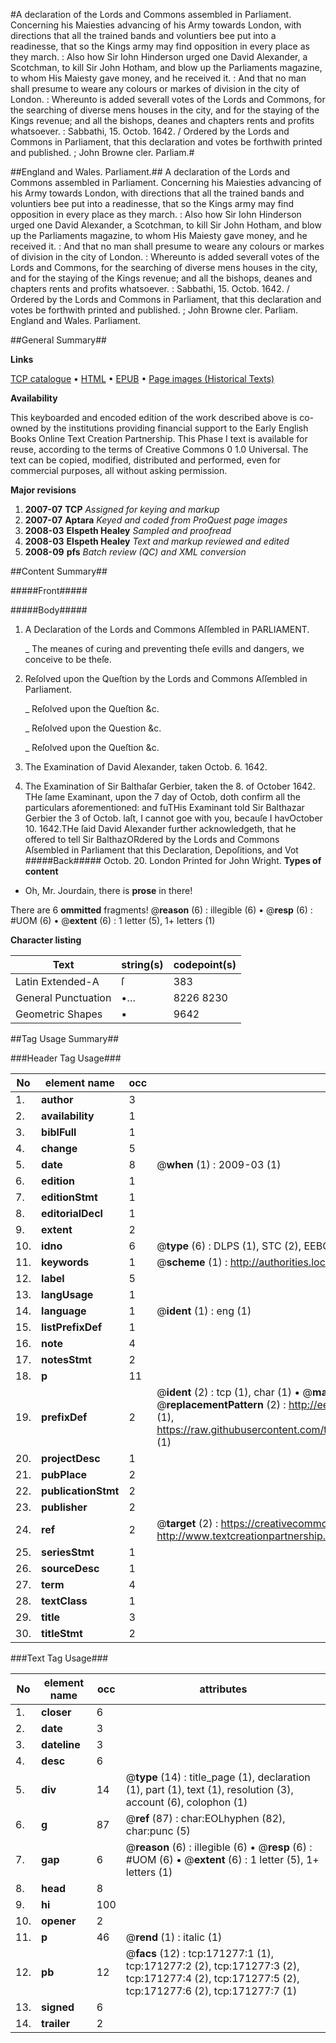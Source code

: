 #A declaration of the Lords and Commons assembled in Parliament. Concerning his Maiesties advancing of his Army towards London, with directions that all the trained bands and voluntiers bee put into a readinesse, that so the Kings army may find opposition in every place as they march. : Also how Sir Iohn Hinderson urged one David Alexander, a Scotchman, to kill Sir John Hotham, and blow up the Parliaments magazine, to whom His Maiesty gave money, and he received it. : And that no man shall presume to weare any colours or markes of division in the city of London. : Whereunto is added severall votes of the Lords and Commons, for the searching of diverse mens houses in the city, and for the staying of the Kings revenue; and all the bishops, deanes and chapters rents and profits whatsoever. : Sabbathi, 15. Octob. 1642. / Ordered by the Lords and Commons in Parliament, that this declaration and votes be forthwith printed and published. ; John Browne cler. Parliam.#

##England and Wales. Parliament.##
A declaration of the Lords and Commons assembled in Parliament. Concerning his Maiesties advancing of his Army towards London, with directions that all the trained bands and voluntiers bee put into a readinesse, that so the Kings army may find opposition in every place as they march. : Also how Sir Iohn Hinderson urged one David Alexander, a Scotchman, to kill Sir John Hotham, and blow up the Parliaments magazine, to whom His Maiesty gave money, and he received it. : And that no man shall presume to weare any colours or markes of division in the city of London. : Whereunto is added severall votes of the Lords and Commons, for the searching of diverse mens houses in the city, and for the staying of the Kings revenue; and all the bishops, deanes and chapters rents and profits whatsoever. : Sabbathi, 15. Octob. 1642. / Ordered by the Lords and Commons in Parliament, that this declaration and votes be forthwith printed and published. ; John Browne cler. Parliam.
England and Wales. Parliament.

##General Summary##

**Links**

[TCP catalogue](http://www.ota.ox.ac.uk/tcp/)  • 
[HTML](http://tei.it.ox.ac.uk/tcp/Texts-HTML/free/A82/A82638.html)  • 
[EPUB](http://tei.it.ox.ac.uk/tcp/Texts-EPUB/free/A82/A82638.epub) • 
[Page images (Historical Texts)](https://data.historicaltexts.jisc.ac.uk/view?pubId=eebo-45097678e&pageId=eebo-45097678e-171277-1)

**Availability**

This keyboarded and encoded edition of the
	       work described above is co-owned by the institutions
	       providing financial support to the Early English Books
	       Online Text Creation Partnership. This Phase I text is
	       available for reuse, according to the terms of Creative
	       Commons 0 1.0 Universal. The text can be copied,
	       modified, distributed and performed, even for
	       commercial purposes, all without asking permission.

**Major revisions**

1. __2007-07__ __TCP__ *Assigned for keying and markup*
1. __2007-07__ __Aptara__ *Keyed and coded from ProQuest page images*
1. __2008-03__ __Elspeth Healey__ *Sampled and proofread*
1. __2008-03__ __Elspeth Healey__ *Text and markup reviewed and edited*
1. __2008-09__ __pfs__ *Batch review (QC) and XML conversion*

##Content Summary##

#####Front#####

#####Body#####

1. A Declaration of the Lords and Commons
Aſſembled in PARLIAMENT.

    _ The meanes of curing and preventing theſe evills and dangers,
we conceive to be theſe.

1. Reſolved upon the Queſtion by the
Lords and Commons Aſſembled in Parliament.

    _ Reſolved upon the Queſtion &c.

    _ Reſolved upon the Question &c.

    _ Reſolved upon the Queſtion &c.

1. The Examination of David Alexander,
taken Octob. 6. 1642.

1. The Examination of Sir Balthaſar Gerbier, taken
the 8. of October 1642.
THe ſame Examinant, upon the 7 day of Octob, doth confirm
all the particulars aforementioned: and fuTHis Examinant told Sir Balthazar Gerbier the 3 of Octob.
laſt, I cannot goe with you, becauſe I havOctober 10. 1642.THe ſaid David Alexander further acknowledgeth, that he
offered to tell Sir BalthazORdered by the Lords and Commons Aſsembled in Parliament
that this Declaration, Depoſitions, and Vot
#####Back#####
Octob. 20. London Printed for John Wright.
**Types of content**

  * Oh, Mr. Jourdain, there is **prose** in there!

There are 6 **ommitted** fragments! 
 @__reason__ (6) : illegible (6)  •  @__resp__ (6) : #UOM (6)  •  @__extent__ (6) : 1 letter (5), 1+ letters (1)

**Character listing**


|Text|string(s)|codepoint(s)|
|---|---|---|
|Latin Extended-A|ſ|383|
|General Punctuation|•…|8226 8230|
|Geometric Shapes|▪|9642|

##Tag Usage Summary##

###Header Tag Usage###

|No|element name|occ|attributes|
|---|---|---|---|
|1.|__author__|3||
|2.|__availability__|1||
|3.|__biblFull__|1||
|4.|__change__|5||
|5.|__date__|8| @__when__ (1) : 2009-03 (1)|
|6.|__edition__|1||
|7.|__editionStmt__|1||
|8.|__editorialDecl__|1||
|9.|__extent__|2||
|10.|__idno__|6| @__type__ (6) : DLPS (1), STC (2), EEBO-CITATION (1), OCLC (1), VID (1)|
|11.|__keywords__|1| @__scheme__ (1) : http://authorities.loc.gov/ (1)|
|12.|__label__|5||
|13.|__langUsage__|1||
|14.|__language__|1| @__ident__ (1) : eng (1)|
|15.|__listPrefixDef__|1||
|16.|__note__|4||
|17.|__notesStmt__|2||
|18.|__p__|11||
|19.|__prefixDef__|2| @__ident__ (2) : tcp (1), char (1)  •  @__matchPattern__ (2) : ([0-9\-]+):([0-9IVX]+) (1), (.+) (1)  •  @__replacementPattern__ (2) : http://eebo.chadwyck.com/downloadtiff?vid=$1&page=$2 (1), https://raw.githubusercontent.com/textcreationpartnership/Texts/master/tcpchars.xml#$1 (1)|
|20.|__projectDesc__|1||
|21.|__pubPlace__|2||
|22.|__publicationStmt__|2||
|23.|__publisher__|2||
|24.|__ref__|2| @__target__ (2) : https://creativecommons.org/publicdomain/zero/1.0/ (1), http://www.textcreationpartnership.org/docs/. (1)|
|25.|__seriesStmt__|1||
|26.|__sourceDesc__|1||
|27.|__term__|4||
|28.|__textClass__|1||
|29.|__title__|3||
|30.|__titleStmt__|2||


###Text Tag Usage###

|No|element name|occ|attributes|
|---|---|---|---|
|1.|__closer__|6||
|2.|__date__|3||
|3.|__dateline__|3||
|4.|__desc__|6||
|5.|__div__|14| @__type__ (14) : title_page (1), declaration (1), part (1), text (1), resolution (3), account (6), colophon (1)|
|6.|__g__|87| @__ref__ (87) : char:EOLhyphen (82), char:punc (5)|
|7.|__gap__|6| @__reason__ (6) : illegible (6)  •  @__resp__ (6) : #UOM (6)  •  @__extent__ (6) : 1 letter (5), 1+ letters (1)|
|8.|__head__|8||
|9.|__hi__|100||
|10.|__opener__|2||
|11.|__p__|46| @__rend__ (1) : italic (1)|
|12.|__pb__|12| @__facs__ (12) : tcp:171277:1 (1), tcp:171277:2 (2), tcp:171277:3 (2), tcp:171277:4 (2), tcp:171277:5 (2), tcp:171277:6 (2), tcp:171277:7 (1)|
|13.|__signed__|6||
|14.|__trailer__|2||
